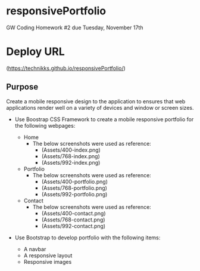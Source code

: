 # responsivePortfolio
GW Coding Homework #2 due Tuesday, November 17th

# Deploy URL
(https://technikks.github.io/responsivePortfolio/)

## Purpose
Create a mobile responsive design to the application to ensures that web applications render well on a variety of devices and window or screen sizes. 

* Use Boostrap CSS Framework to create a mobile responsive portfolio for the following webpages: 
    * Home
        * The below screenshots were used as reference: 
            * (Assets/400-index.png)
            * (Assets/768-index.png)
            * (Assets/992-index.png)
    * Portfolio
        * The below screenshots were used as reference: 
            * (Assets/400-portfolio.png)
            * (Assets/768-portfolio.png)
            * (Assets/992-portfolio.png)
    * Contact
        * The below screenshots were used as reference: 
            * (Assets/400-contact.png)
            * (Assets/768-contact.png)
            * (Assets/992-contact.png)

* Use Bootstrap to develop portfolio with the following items: 
    * A navbar
    * A responsive layout
    * Responsive images